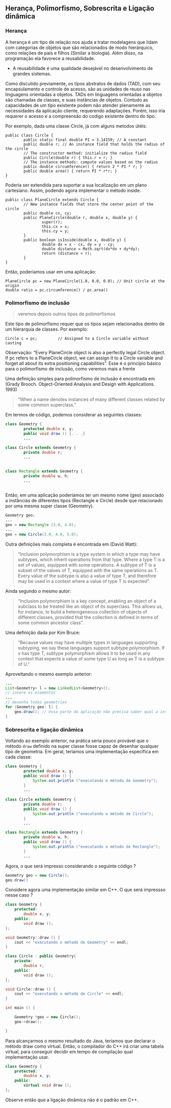 ## Herança, Polimorfismo, Sobrescrita e Ligação dinâmica

### Herança

A herança é um tipo de relação nos ajuda a tratar modelagens que lidam com categorias de objetos que são relacionados de modo hierárquico, como relações de pais e filhos (Similar a biologia). Além disso, 
na programação ela favorece a reusabilidade. 
 * A reusabilidade é uma qualidade desejável no desenvolvimento de grandes sistemas. 

Como discutido previamente, os tipos abstratos de dados (TAD), com seu encapsulamento e controle de acesso, são as unidades de reuso nas linguagens orientadas a objetos. TADs em linguagens orientadas a objetos são chamadas de classes, e suas instâncias de objetos. Contudo as capacidades de um tipo existente podem não atender plenamente as necessidades da aplicação cliente, requerendo adaptações. Porém, isso iria requerer o acesso e a compreensão do codigo existente dentro do tipo.


Por exemplo, dada uma classe Circle, já com alguns metodos útéis:


    public class Circle {
            public static final double PI = 3.14159; // A constant
            public double r; // An instance field that holds the radius of the circle
            // The constructor method: initialize the radius field 
            public Circle(double r) { this.r = r; }
            // The instance methods: compute values based on the radius 
            public double circumference() { return 2 * PI * r; }
            public double area() { return PI * r*r; }
    }

Poderia ser extendida para suportar a sua localização em um plano cartesiano. Assim, podendo agora implementar o método inside.


    public class PlaneCircle extends Circle {
            // New instance fields that store the center point of the circle 
            public double cx, cy;
            public PlaneCircle(double r, double x, double y) {
                    super(r); 
                    this.cx = x; 
                    this.cy = y;
            }
            public boolean isInside(double x, double y) {
                    double dx = x - cx, dy = y - cy;
                    double distance = Math.sqrt(dx*dx + dy*dy); 
                    return (distance < r);
            }
    }

Então, poderiamos usar em uma aplicação:


    PlaneCircle pc = new PlaneCircle(1.0, 0.0, 0.0); // Unit circle at the origin 
    double ratio = pc.circumference() / pc.area()



### Polimorfismo de inclusão

> veremos depois outros tipos de polimorfismos

Este tipo de polimorfismo requer que os tipos sejam relacionados dentro de um hierarquia de classes. Por exemplo:

    Circle c = pc;         // Assigned to a Circle variable without casting

Observação: “Every PlaneCircle object is also a perfectly legal Circle object. If pc refers to a PlaneCircle object, we can assign it to a Circle variable and forget all about its extra positioning capabilities”. Esse é o princípio básico para o polimorfismo de inclusão, como veremos mais a frente

Uma definição simples para polimorfismo de inclusão é encontrada em (Grady Brooch. Object-Oriented Analysis and Design with Applications. 1993)

> “When a name denotes instances of many different classes related by some common superclass.” 


Em termos de código, podemos considerar as seguintes classes:

```java
class Geometry {
        protected double x, y;
        public void draw () {. . .} 
        ...
        
class Circle extends Geometry {
        private double r;
        ...
        

class Rectangle extends Geometry {
        private double w, h;
        ...
        
```

Então, em uma aplicação poderíamos ter um mesmo nome (geo) associado a instâncias de diferentes tipos (Rectangle e Circle) desde que relacionado por uma mesma super classe (Geometry).

```java
Geometry geo;
...
geo = new Rectangle (3.0, 4.0);
...
geo = new Circle(3.0, 4.0, 5.0);
```

Outra definições mais completa é encontrada em (David Watt):


> “Inclusion polymorphism is a type system in which a type may have subtypes, which inherit operations from that type. Where a type T is a set of values, equipped with some operations. A subtype of T is a subset of the values of T, equipped with the same operations as T. Every value of the subtype is also a value of type T, and therefore may be used in a context where a value of type T is expected”.


Ainda segundo o mesmo autor:

> “Inclusion polymorphism is a key concept, enabling an object of a subclass to be treated like an object of its superclass. This allows us, for instance, to build a heterogeneous collection of objects of different classes, provided that the collection is defined in terms of some common ancestor class”.


Uma definição dada por Kim Bruce:


> “Because values may have multiple types in languages supporting subtyping, we say these languages support subtype polymorphism. If v has type T, subtype polymorphism allows it to be used in any context that expects a value of some type U as long as T is a subtype of U.”


Aproveitando o mesmo exemplo anterior:

```java
...
List<Geometry> l = new LinkedList<Geometry>();
// insere os elementos
...
// desenha todas geometrias
for (Geometry geo: l) {
    geo.draw(); // essa parte da aplicação não precisa saber qual a instãncia
}
```

### Sobrescrita e ligação dinâmica


Voltando ao exemplo anterior, na prática seria pouco provável que o método `draw` definido na super classe fosse capaz de desenhar qualquer tipo de geometria. Em geral, teriamos uma implementação específica em cada classe:

```java
class Geometry {
        protected double x, y;
        public void draw () {
            System.out.println ("executando o método de Geometry");
        } 
        ...
        
class Circle extends Geometry {
        private double r;
        public void draw () {
            System.out.println ("executando o método de Circle");
        }
        ...

class Rectangle extends Geometry {
        private double w, h;
        public void draw () {
            System.out.println ("executando o método de Rectangle");
        }
        ...
```

Agora, o que será impresso considerando o seguinte código ?

```java
Geometry geo = new Circle();
geo.draw()
```
Considere agora uma implementação similar em C++. O que será impressso nesse caso ?

```c++
class Geometry {
    protected:
        double x, y;
    public:
        void draw ();
};

void Geometry::draw () {
    cout << "executando o método de Geometry" << endl;
}

class Circle : public Geometry{
    private:
        double r;
    public:
        void draw ();
};

void Circle::draw () {
    cout << "executando o método de Circle" << endl;
}

int main () {

    Geometry *geo = new Circle();
    geo->draw();

}
```

Para alcançarmos o mesmo resultado do Java, teriamos que declarar o método draw como virtual. Então, o compilador do C++ irá criar uma tabela virtual, para conseguir decidir em tempo de compilação qual implementação usar.

```c++
class Geometry {
    protected:
        double x, y;
    public:
        virtual void draw ();
};
```
Observe então que a ligação dinâmica não é o padrão em C++.




